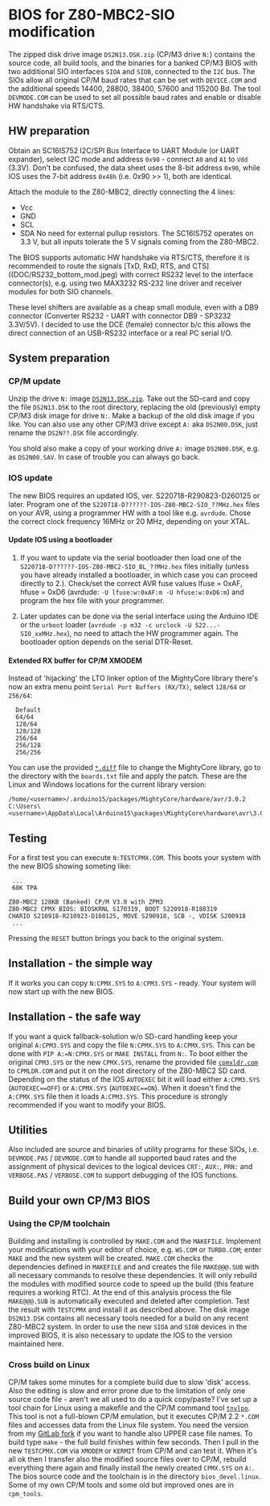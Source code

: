 # BIOS for Z80-MBC2-SIO modification

The zipped disk drive image `DS2N13.DSK.zip` (CP/M3 drive `N:`) contains the
source code, all build tools, and the binaries for a banked CP/M3 BIOS with
two additional SIO interfaces `SIOA` and `SIOB`, connected to the `I2C` bus.
The SIOs allow all original CP/M baud rates that can be set with `DEVICE.COM`
and the additional speeds 14400, 28800, 38400, 57600 and 115200 Bd.
The tool `DEVMODE.COM` can be used to set all possible baud rates
and enable or disable HW handshake via RTS/CTS.

## HW preparation
Obtain an SC16IS752 I2C/SPI Bus Interface to UART Module (or UART expander),
select I2C mode and address `0x90` - connect `A0` and `A1` to `Vdd` (3.3V).
Don't be confused, the data sheet uses the 8-bit address `0x90`, while
IOS uses the 7-bit address `0x48h` (i.e. 0x90 >> 1), both are identical.

Attach the module to the Z80-MBC2, directly connecting the 4 lines:
- Vcc
- GND
- SCL
- SDA
No need for external pullup resistors. The SC16IS752 operates on 3.3 V,
but all inputs tolerate the 5 V signals coming from the Z80-MBC2.

The BIOS supports automatic HW handshake via RTS/CTS, therefore it is
recommended to route the signals [TxD, RxD, RTS, and CTS]((DOC/RS232_bottom_mod.jpeg)
with correct RS232 level to the interface connector(s), e.g. using two
MAX3232 RS-232 line driver and receiver modules for both SIO channels.

These level shifters are available as a cheap small module, even with a
DB9 connector (Converter RS232 - UART with connector DB9 - SP3232 3.3V/5V).
I decided to use the DCE (female) connector b/c this allows the direct
connection of an USB-RS232 interface or a real PC serial I/O.

## System preparation

### CP/M update
Unzip the drive `N:` image [`DS2N13.DSK.zip`](DS2N13.DSK.zip).
Take out the SD-card and copy the file `DS2N13.DSK` to the root directory,
replacing the old (previously) empty CP/M3 disk image for drive `N:`.
Make a backup of the old disk image if you like.
You can also use any other CP/M3 drive except `A:` aka `DS2N00.DSK`, just
rename the `DS2N??.DSK` file accordingly.

You shold also make a copy of your working drive `A:` image `DS2N00.DSK`,
e.g. as `DS2N00.SAV`. In case of trouble you can always go back.

### IOS update
The new BIOS requires an updated IOS, ver. S220718-R290823-D260125 or later.
Program one of the `S220718-D??????-IOS-Z80-MBC2-SIO_??MHz.hex` files on your
AVR, using a programmer HW with a tool like e.g. `avrdude`. Chose the correct
clock frequency 16MHz or 20 MHz, depending on your XTAL.

#### Update IOS using a bootloader
1. If you want to update via the serial bootloader then load one of the
`S220718-D??????-IOS-Z80-MBC2-SIO_BL_??MHz.hex` files initially (unless you
have already installed a bootloader, in which case you can proceed directly to 2.).
Check/set the correct AVR fuse values
lfuse = 0xAF, hfuse = 0xD6 (avrdude: `-U lfuse:w:0xAF:m -U hfuse:w:0xD6:m`)
and program the hex file with your programmer.

2. Later updates can be done via the serial interface using the Arduino IDE
or the `urboot` loader (`avrdude -p m32 -c urclock -U S22...-SIO_xxMHz.hex`),
no need to attach the HW programmer again.
The bootloader option depends on the serial DTR-Reset.

#### Extended RX buffer for CP/M XMODEM
Instead of 'hijacking' the LTO linker option of the MightyCore library
there's now an extra menu point `Serial Port Buffers (RX/TX)`,
select `128/64` or `256/64`:
```
  Default
  64/64
  128/64
  128/128
  256/64
  256/128
  256/256
```
You can use the provided [`*.diff`](arduino15_packages_MightyCore_hardware_avr_3.0.2_boards.txt.diff)
file to change the MightyCore library,
go to the directory with the `boards.txt` file and apply the patch.
These are the Linux and Windows locations for the current library version:

```
/home/<username>/.arduino15/packages/MightyCore/hardware/avr/3.0.2
C:\Users\<username>\AppData\Local\Arduino15\packages\MightyCore\hardware\avr\3.0.2
```

## Testing
For a first test you can execute `N:TESTCPMX.COM`.
This boots your system with the new BIOS showing someting like:

     ...
     60K TPA

    Z80-MBC2 128KB (Banked) CP/M V3.0 with ZPM3
    Z80-MBC2 CPMX BIOS: BIOSKRNL S170319, BOOT S220918-R180319
    CHARIO S210918-R210923-D160125, MOVE S290918, SCB -, VDISK S200918
     ...

Pressing the `RESET` button brings you back to the original system.

## Installation - the simple way
If it works you can copy `N:CPMX.SYS` to `A:CPM3.SYS` - ready.
Your system will now start up with the new BIOS.

## Installation - the safe way
If you want a quick fallback-solution w/o SD-card handling keep your
original `A:CPM3.SYS` and copy the file `N:CPMX.SYS` to `A:CPMX.SYS`.
This can be done with `PIP A:=N:CPMX.SYS` or `MAKE INSTALL` from `N:`.
To boot either the original `CPM3.SYS` or the new `CPMX.SYS`, rename
the provided file [`cpmxldr.com`](bios_devel.linux/cpmxldr.com) to
`CPMLDR.COM` and put it on the root directory of the Z80-MBC2 SD card.
Depending on the status of the IOS `AUTOEXEC` bit it will load either
`A:CPM3.SYS` (`AUTOEXEC==OFF`) or `A:CPMX.SYS` (`AUTOEXEC==ON`).
When it doesn't find the `A:CPMX.SYS` file then it loads `A:CPM3.SYS`.
This procedure is strongly recommended if you want to modify your BIOS.

## Utilities
Also included are source and binaries of utility programs for these SIOs,
i.e. `DEVMODE.PAS` / `DEVMODE.COM` to handle all supported baud rates and the
assignment of physical devices to the logical devices `CRT:`, `AUX:`, `PRN:`
and `VERBOSE.PAS` / `VERBOSE.COM` to support debugging of the IOS functions.

## Build your own CP/M3 BIOS

### Using the CP/M toolchain
Building and installing is controlled by `MAKE.COM` and the `MAKEFILE`.
Implement your modifications with your editor of choice, e.g. `WS.COM` or
`TURBO.COM`; enter `MAKE` and the new system will be created.
`MAKE.COM` checks the dependencies defined in `MAKEFILE` and and creates the
file `MAKE@@@.SUB` with all necessary commands to resolve these dependencies.
It will only rebuild the modules with modified source code to speed up the
build (this feature requires a working RTC).
At the end of this analysis process the file `MAKE@@@.SUB` is automatically
executed and deleted after completion.
Test the result with `TESTCPMX` and install it as described above.
The disk image `DS2N13.DSK` contains all necessary tools needed for a build
on any recent Z80-MBC2 system.
In order to use the new `SIOA` and `SIOB` devices in the improved BIOS, it is
also necessary to update the IOS to the version maintained here.

### Cross build on Linux
CP/M takes some minutes for a complete build due to slow 'disk' access.
Also the editing is slow and error prone due to the limitation of only
one source code file - aren't we all used to do a quick copy/paste?
I've set up a tool chain for Linux using a makefile and the CP/M command tool
[`tnylpo`](https://gitlab.com/gbrein/tnylpo).
This tool is not a full-blown CP/M emulation, but it executes CP/M 2.2 `*.COM`
files and accesses data from the Linux file system. You need the version from
my [GitLab fork](https://gitlab.com/Ho-Ro/tnylpo) if you want to handle also
UPPER case file names. To build type `make` - the full build finishes within
few seconds. Then I pull in the new `TESTCPMX.COM` via `XMODEM` or `KERMIT`
from CP/M and can test it. When it's all ok then I transfer also the modified
source files over to CP/M, rebuild everything there again and finally install
the newly created `CPMX.SYS` on `A:`.
The bios source code and the toolchain is in the directory `bios_devel.linux`.
Some of my own CP/M tools and some old but improved ones are in `cpm_tools`.
